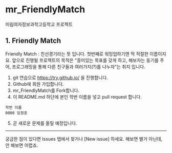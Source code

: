 # mr_FriendlyMatch
미림여자정보과학고등학교 프로젝트
## 1. Friendly Match
Friendly Match : 친선경기라는 뜻 입니다.
첫번째로 워밍업하기엔 딱 적절한 이름이지요.
앞으로 진행될 프로젝트의 목적은 "흥미있는 목표를 갖게 하고, 해보자는 동기를 주어, 프로그래밍을 통해 다른 친구들과 여러가지(?)를 나누자"는 취지 입니다.

1. git 연습으로 https://try.github.io/ 을 진행합니다.
2. Github에 회원 가입합니다.
3. mr_FriendlyMatch를 Fork합니다.
4. 이 README.md 하단에 본인 학번 이름을 넣고 pull request 합니다.
```
학번 이름
0000 임정훈

```
5. 곧 새로운 문제를 올릴 예정입니다.

---
궁금한 점이 있다면
Issues 탭에서 찾거나 [New issue] 하세요.
해보면 별거 아닌데, 안 해보면 어렵죠.
